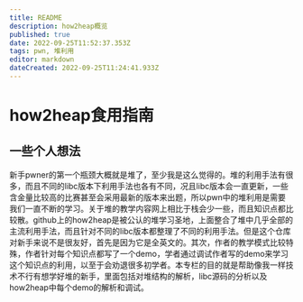 ```yaml
---
title: README
description: how2heap概览
published: true
date: 2022-09-25T11:52:37.353Z
tags: pwn, 堆利用
editor: markdown
dateCreated: 2022-09-25T11:24:41.933Z
---
```


# how2heap食用指南
## 一些个人想法
新手pwner的第一个瓶颈大概就是堆了，至少我是这么觉得的。堆的利用手法有很多，而且不同的libc版本下利用手法也各有不同，况且libc版本会一直更新，一些含金量比较高的比赛甚至会采用最新的版本来出题，所以pwn中的堆利用是需要我们一直不断的学习。关于堆的教学内容网上相比于栈会少一些，而且知识点都比较散。github上的how2heap是被公认的堆学习圣地，上面整合了堆中几乎全部的主流利用手法，而且针对不同的libc版本都整理了不同的利用手法。但是这个仓库对新手来说不是很友好，首先是因为它是全英文的。其次，作者的教学模式比较特殊，作者针对每个知识点都写了一个demo，学者通过调试作者写的demo来学习这个知识点的利用，以至于会劝退很多初学者。本专栏的目的就是帮助像我一样技术不行有想学好堆的新手，里面包括对堆结构的解析，libc源码的分析以及how2heap中每个demo的解析和调试。

